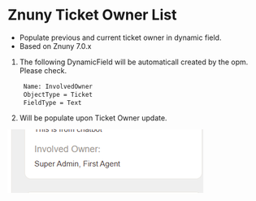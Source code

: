 # Znuny Ticket Owner List
- Populate previous and current ticket owner in dynamic field.
- Based on Znuny 7.0.x

1. The following DynamicField will be automaticall created by the opm. Please check.

		Name: InvolvedOwner
		ObjectType = Ticket
		FieldType = Text
		
		
2. Will be populate upon Ticket Owner update.
		
![owner-list](owner-list.png)